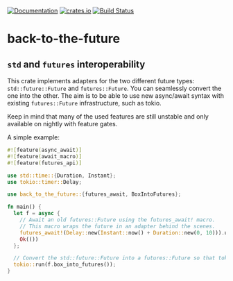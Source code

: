 [![Documentation](https://docs.rs/back-to-the-future/badge.svg)](https://docs.rs/back-to-the-future)
[![crates.io](https://img.shields.io/crates/v/back-to-the-future.svg)](https://crates.io/crates/back-to-the-future)
[![Build Status](https://travis-ci.org/de-vri-es/back-to-the-future.svg?branch=master)](https://travis-ci.org/de-vri-es/back-to-the-future)

# back-to-the-future

## `std` and `futures` interoperability
This crate implements adapters for the two different future types: `std::future::Future` and `futures::Future`.
You can seamlessly convert the one into the other.
The aim is to be able to use new async/await syntax with existing `futures::Future` infrastructure, such as tokio.

Keep in mind that many of the used features are still unstable and only available on nightly with feature gates.

A simple example:
```rust
#![feature(async_await)]
#![feature(await_macro)]
#![feature(futures_api)]

use std::time::{Duration, Instant};
use tokio::timer::Delay;

use back_to_the_future::{futures_await, BoxIntoFutures};

fn main() {
  let f = async {
    // Await an old futures::Future using the futures_await! macro.
    // This macro wraps the future in an adapter behind the scenes.
    futures_await!(Delay::new(Instant::now() + Duration::new(0, 10))).unwrap();
    Ok(())
  };

  // Convert the std::future::Future into a futures::Future so that tokio::run can use it.
  tokio::run(f.box_into_futures());
}
```
